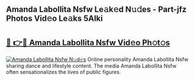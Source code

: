 ## Amanda Labollita Nsfw Le𝚊k𝚎d N𝚞𝚍es - Part-jfz Photos Vid𝚎o Le𝚊ks 5Alki

# <h2><a href="http://fbf7co.evod.top/?m=Amanda+Labollita+Nsfw">🔗 👉🔴 Amanda Labollita Nsfw Vid𝚎o Ph𝚘t𝚘s</a></h2>

[![Amanda Labollita Nsfw N𝚞d𝚎s](https://i.imgur.com/8V9OHl7.gif)](http://fbf7co.evod.top/?m=Amanda+Labollita+Nsfw)
Online personality Amanda Labollita Nsfw sharing dance and lifestyle content. The media Amanda Labollita Nsfw often sensationalizes the lives of public figures. 
